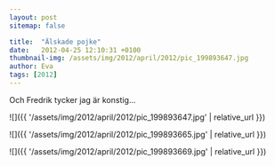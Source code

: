 ```yaml
---
layout: post
sitemap: false

title:  "Älskade pojke"
date:   2012-04-25 12:10:31 +0100
thumbnail-img: /assets/img/2012/april/2012/pic_199893647.jpg
author: Eva
tags: [2012]
---
```


Och Fredrik tycker jag är konstig...

![]({{ '/assets/img/2012/april/2012/pic_199893647.jpg'  | relative_url }})

![]({{ '/assets/img/2012/april/2012/pic_199893665.jpg'  | relative_url }})

![]({{ '/assets/img/2012/april/2012/pic_199893669.jpg'  | relative_url }})

